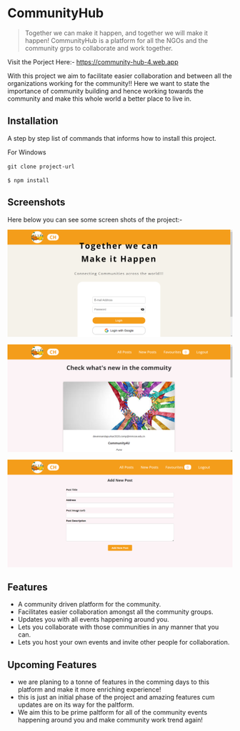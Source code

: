 # CommunityHub 

> Together we can make it happen, and together we will make it happen! 
> CommunityHub is a platform for all the NGOs and the community grps to collaborate and work together. 

Visit the Porject Here:- https://community-hub-4.web.app

With this project we aim to facilitate easier collaboration and between all the organizations working for the community!! Here we want to state the importance of community building and hence working towards the community and make this whole world a better place to live in. 

## Installation
A step by step list of commands that informs how to install this project.

For Windows

`git clone project-url`

`$ npm install` 

## Screenshots
Here below you can see some screen shots of the project:- 

![Login Page](https://github.com/Deven1902/SolutionCHallenge23/blob/main/public/community-hub-4.web.app(1).png) 

![Home Page](https://github.com/Deven1902/SolutionCHallenge23/blob/main/public/community-hub-4.web.app(2).png) 

![NewPost](https://github.com/Deven1902/SolutionCHallenge23/blob/main/public/community-hub-4.web.app(4).png) 

## Features

* A community driven platform for the community. 
* Facilitates easier collaboration amongst all the community groups. 
* Updates you with all events happening around you. 
* Lets you collaborate with those communities in any manner that you can. 
* Lets you host your own events and invite other people for collaboration. 

## Upcoming Features 

* we are planing to a tonne of features in the comming days to this platform and make it more enriching experience! 
* this is just an initial phase of the project and amazing features cum updates are on its way for the paltform. 
* We aim this to be prime paltform for all of the community events happening around you and make community work trend again! 

